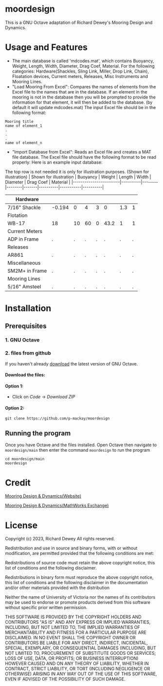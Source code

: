 # moordesign

This is a GNU Octave adaptation of Richard Dewey's Mooring Design and Dynamics. 

# Usage and Features
- The main database is called 'mdcodes.mat', which contains Buoyancy, Weight, 
Length, Width, Diameter, Drag Coef, Material. For the following categories: 
Hardware(Shackles, Sling Link, Miller, Drop Link, Chain), Floatation devices,
Current meters, Releases, Misc Instruments and Mooring Lines.
- "Load Mooring From Excel":
Compares the names of elements from the Excel file
to the names that are in the database. If an element in the mooring is not in 
the database then you will be prompted to provide the information for that element,
it will then be added to the database. (by default it will update mdcodes.mat)
The input Excel file should be in the following format:
```
Mooring title
name of element_1
.
.
.
name of element_n
```
- "Import Database from Excel": 
Reads an Excel file and creates a MAT file database. The Excel file should have
the following format to be read properly: Here is an example input database:

The top row is not needed it is only for illustration purposes. (Shown for illustration)
| Shown for illustration | Buoyancy | Weight | Length | Width | Diameter | Drag Coef | Material |
|------------------------|----------|--------|--------|-------|----------|-----------|----------|

| Hardware     |        |   |   |   |   |     |   |
|--------------|--------|---|---|---|---|-----|---|
| 7/16" Shackle | -0.194 | 0 | 4 | 3 | 0 | 1.3 | 1 |
| Flotation     |        |   |   |   |   |     |   |
| WB-17 | 18 | 10 | 60 | 0 | 43.2 | 1 | 1 |
| Current Meters     |        |   |   |   |   |     |   |
| ADP in Frame | . | . | . | . | . | . | . |
| Releases     |        |   |   |   |   |     |   |
| AR861 | . | . | . | . | . | . | . |
| Miscellaneous     |        |   |   |   |   |     |   |
| SM2M+ in Frame | . | . | . | . | . | . | . |
| Mooring Lines     |        |   |   |   |   |     |   |
| 5/16" Amsteel | . | . | . | . | . | . | . |




# Installation
## Prerequisites 
### 1. GNU Octave
### 2. files from github 
If you haven't already [download](https://octave.org/download) the latest version of 
GNU Octave.
#### Download the files:
#### Option 1: 
- Click on *Code* -> *Download ZIP* 

#### Option 2: 
`git clone https://github.com/p-mackay/moordesign`

## Running the program
Once you have Octave and the files installed. Open Octave then navigate to `moordesign/main` then enter the
command `moordesign` to run the program
```
cd moordesign/main 
moordesign
```

# Credit

[Mooring Design & Dynamics(Website)](http://web.uvic.ca/~rdewey/mooring/moordyn.php)

[Mooring Design & Dynamics(MathWorks Exchange)](http://web.uvic.ca/~rdewey/mooring/moordyn.php)


# License
Copyright (c) 2023, Richard Dewey
All rights reserved.

Redistribution and use in source and binary forms, with or without
modification, are permitted provided that the following conditions are met:

Redistributions of source code must retain the above copyright notice, this
list of conditions and the following disclaimer.

Redistributions in binary form must reproduce the above copyright notice,
this list of conditions and the following disclaimer in the documentation
and/or other materials provided with the distribution

Neither the name of University of Victoria nor the names of its
contributors may be used to endorse or promote products derived from this
software without specific prior written permission.

THIS SOFTWARE IS PROVIDED BY THE COPYRIGHT HOLDERS AND CONTRIBUTORS "AS IS"
AND ANY EXPRESS OR IMPLIED WARRANTIES, INCLUDING, BUT NOT LIMITED TO, THE
IMPLIED WARRANTIES OF MERCHANTABILITY AND FITNESS FOR A PARTICULAR PURPOSE ARE
DISCLAIMED. IN NO EVENT SHALL THE COPYRIGHT OWNER OR CONTRIBUTORS BE LIABLE
FOR ANY DIRECT, INDIRECT, INCIDENTAL, SPECIAL, EXEMPLARY, OR CONSEQUENTIAL
DAMAGES (INCLUDING, BUT NOT LIMITED TO, PROCUREMENT OF SUBSTITUTE GOODS OR
SERVICES; LOSS OF USE, DATA, OR PROFITS; OR BUSINESS INTERRUPTION) HOWEVER
CAUSED AND ON ANY THEORY OF LIABILITY, WHETHER IN CONTRACT, STRICT LIABILITY,
OR TORT (INCLUDING NEGLIGENCE OR OTHERWISE) ARISING IN ANY WAY OUT OF THE USE
OF THIS SOFTWARE, EVEN IF ADVISED OF THE POSSIBILITY OF SUCH DAMAGE.

